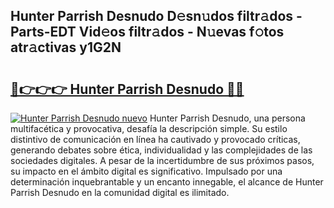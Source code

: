 ## Hunter Parrish Desnudo D𝚎sn𝚞dos filtr𝚊dos - Parts-EDT Vid𝚎os filtr𝚊dos - N𝚞evas f𝚘tos atr𝚊ctivas y1G2N

# <h2><a href="http://mb10p0.tromn.icu/?c=Hunter+Parrish+Desnudo">🔗👉👉👉 Hunter Parrish Desnudo 🔗🔗</a></h2>

[![Hunter Parrish Desnudo nuevo](https://i.imgur.com/pEAQMta.gif)](http://mb10p0.tromn.icu/?c=Hunter+Parrish+Desnudo)
Hunter Parrish Desnudo, una persona multifacética y provocativa, desafía la descripción simple. Su estilo distintivo de comunicación en línea ha cautivado y provocado críticas, generando debates sobre ética, individualidad y las complejidades de las sociedades digitales. A pesar de la incertidumbre de sus próximos pasos, su impacto en el ámbito digital es significativo. Impulsado por una determinación inquebrantable y un encanto innegable, el alcance de Hunter Parrish Desnudo en la comunidad digital es ilimitado.
